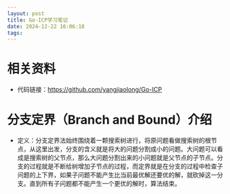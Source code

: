 ```yaml
---
layout: post
title: Go-ICP学习笔记
date: 2024-12-22 16:06:18
tags:
---
```


# 相关资料
* 代码链接：https://github.com/yangjiaolong/Go-ICP
# 分支定界（Branch and Bound）介绍
* 定义：分支定界法始终围绕着一颗搜索树进行，将原问题看做搜索树的根节点，从这里出发，分支的含义就是将大的问题分割成小的问题。大问题可以看成是搜索树的父节点，那么大问题分割出来的小问题就是父节点的子节点。分支的过程就是不断给树增加子节点的过程，而定界就是在分支的过程中检查子问题的上下界，如果子问题不能产生比当前最优解还要优的解，就砍掉这一分支。直到所有子问题都不能产生一个更优的解时，算法结束。
